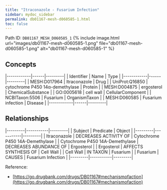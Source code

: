 ```yaml
---
title: "Itraconazole - Fusarium Infection"
sidebar: mydoc_sidebar
permalink: db01167-mesh-d060585-1.html
toc: false 
---
```



Path ID: `DB01167_MESH_D060585_1`
{% include image.html url="images/db01167-mesh-d060585-1.png" file="db01167-mesh-d060585-1.png" alt="db01167-mesh-d060585-1" %}

## Concepts

|------------|------|---------|
| Identifier | Name | Type    |
|------------|------|---------|
| MESH:D017964 | Itraconazole | Drug |
| UniProt:Q16850 | cytochrome P450 14α-demethylase | Protein |
| MESH:D004875 | ergosterol | ChemicalSubstance |
| GO:0005618 | cell wall | CellularComponent |
| NCBITaxon:5506 | Fusarium | OrganismTaxon |
| MESH:D060585 | Fusarium infection | Disease |
|------------|------|---------|

## Relationships

|---------|-----------|---------|
| Subject | Predicate | Object  |
|---------|-----------|---------|
| Itraconazole | DECREASES ACTIVITY OF | Cytochrome P450 14Α-Demethylase |
| Cytochrome P450 14Α-Demethylase | DECREASES ABUNDANCE OF | Ergosterol |
| Ergosterol | AFFECTS SYNTHESIS OF | Cell Wall |
| Cell Wall | IN TAXON | Fusarium |
| Fusarium | CAUSES | Fusarium Infection |
|---------|-----------|---------|

Reference: 
  - [https://go.drugbank.com/drugs/DB01167#mechanismofaction](https://go.drugbank.com/drugs/DB01167#mechanismofaction)
